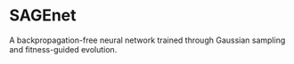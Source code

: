 # SAGEnet
A backpropagation-free neural network trained through Gaussian sampling and fitness-guided evolution.
